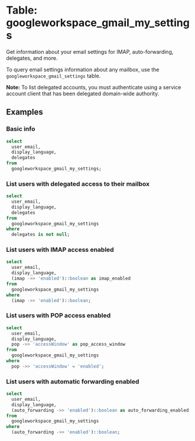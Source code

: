 # Table: googleworkspace_gmail_my_settings

Get information about your email settings for IMAP, auto-forwarding, delegates, and more.

To query email settings information about any mailbox, use the `googleworkspace_gmail_settings` table.

**Note:** To list delegated accounts, you must authenticate using a service account client that has been delegated domain-wide authority.

## Examples

### Basic info

```sql
select
  user_email,
  display_language,
  delegates
from
  googleworkspace_gmail_my_settings;
```

### List users with delegated access to their mailbox

```sql
select
  user_email,
  display_language,
  delegates
from
  googleworkspace_gmail_my_settings
where
  delegates is not null;
```

### List users with IMAP access enabled

```sql
select
  user_email,
  display_language,
  (imap ->> 'enabled')::boolean as imap_enabled
from
  googleworkspace_gmail_my_settings
where
  (imap ->> 'enabled')::boolean;
```

### List users with POP access enabled

```sql
select
  user_email,
  display_language,
  pop ->> 'accessWindow' as pop_access_window
from
  googleworkspace_gmail_my_settings
where
  pop ->> 'accessWindow' = 'enabled';
```

### List users with automatic forwarding enabled

```sql
select
  user_email,
  display_language,
  (auto_forwarding ->> 'enabled')::boolean as auto_forwarding_enabled
from
  googleworkspace_gmail_my_settings
where
  (auto_forwarding ->> 'enabled')::boolean;
```
